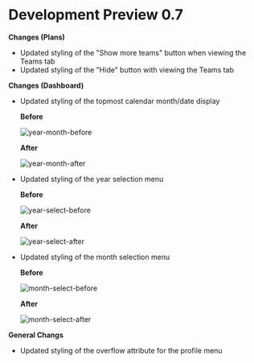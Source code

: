 # Development Preview 0.7

**Changes (Plans)**
  - Updated styling of the "Show more teams" button when viewing the Teams tab
  - Updated styling of the "Hide" button with viewing the Teams tab

**Changes (Dashboard)**
- Updated styling of the topmost calendar month/date display

  **Before**

  ![year-month-before](https://github.com/jacobmrtn/pco-dark-mode-updates/assets/135056345/09a1af89-f200-4036-b647-2e58f46065aa)

  **After**

  ![year-month-after](https://github.com/jacobmrtn/pco-dark-mode-updates/assets/135056345/7e84d195-0acd-429a-a877-0021794fbe78)

  
- Updated styling of the year selection menu

  **Before**

  ![year-select-before](https://github.com/jacobmrtn/pco-dark-mode-updates/assets/135056345/c9f5a566-5950-4661-ad22-612a80d2a6b7)

  **After**

  ![year-select-after](https://github.com/jacobmrtn/pco-dark-mode-updates/assets/135056345/cc984d51-b80d-4930-b002-041c39e6a49b)

- Updated styling of the month selection menu

  **Before**

  ![month-select-before](https://github.com/jacobmrtn/pco-dark-mode-updates/assets/135056345/6f85964a-06ae-4ca0-9d3c-45e1e4a1175b)

   **After**

  ![month-select-after](https://github.com/jacobmrtn/pco-dark-mode-updates/assets/135056345/8e5b9bd8-d2d1-44bd-bfdb-a96e0059e688)




**General Changs**
  - Updated styling of the overflow attribute for the profile menu
